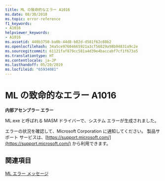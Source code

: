 ```yaml
---
title: ML の致命的なエラー A1016
ms.date: 08/30/2018
ms.topic: error-reference
f1_keywords:
- A1016
helpviewer_keywords:
- A1016
ms.assetid: 440b3750-ba0b-44d8-b82d-d581f62c08b2
ms.openlocfilehash: 34a5ce97604665921a3cf56829a98b94831a9c2e
ms.sourcegitcommit: 61121faf879cc581a4d39e4baccabf7cf1f673a5
ms.translationtype: HT
ms.contentlocale: ja-JP
ms.lasthandoff: 05/20/2019
ms.locfileid: "65934081"
---
```

# <a name="ml-fatal-error-a1016"></a>ML の致命的なエラー A1016

**内部アセンブラー エラー**

ML.exe と呼ばれる MASM ドライバーで、システム エラーが生成されました。

エラーの状況を確認して、Microsoft Corporation に通知してください。 製品サポート サービスは、[https://support.microsoft.com/](https://support.microsoft.com/) から利用できます。

## <a name="see-also"></a>関連項目

[ML エラー メッセージ](../../assembler/masm/ml-error-messages.md)<br/>
